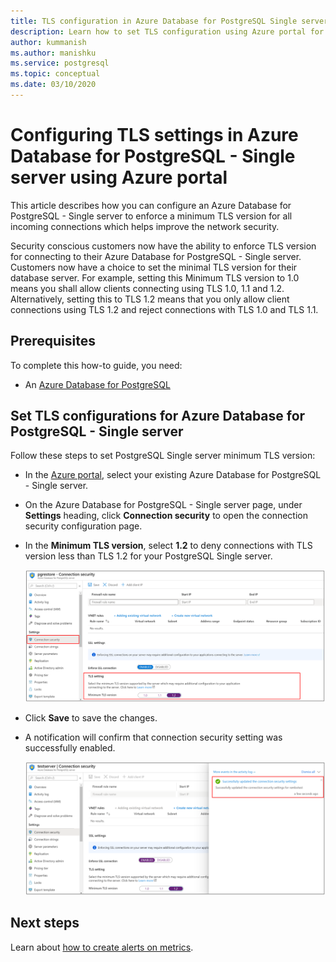 ```yaml
---
title: TLS configuration in Azure Database for PostgreSQL Single server using Azure portal
description: Learn how to set TLS configuration using Azure portal for your Azure Database for PostgreSQL Single server 
author: kummanish
ms.author: manishku
ms.service: postgresql
ms.topic: conceptual
ms.date: 03/10/2020
---
```


# Configuring TLS settings in Azure Database for PostgreSQL - Single server using Azure portal

This article describes how you can configure an Azure Database for PostgreSQL - Single server to enforce a minimum TLS version for all incoming connections which helps improve the network security.

Security conscious customers now have the ability to enforce TLS version for connecting to their Azure Database for PostgreSQL - Single server. Customers now have a choice to set the minimal TLS version for their database server. For example, setting this Minimum TLS version to 1.0 means you shall allow clients connecting using TLS 1.0, 1.1 and 1.2. Alternatively, setting this to TLS 1.2 means that you only allow client connections using TLS 1.2 and reject connections with TLS 1.0 and TLS 1.1.

## Prerequisites

To complete this how-to guide, you need:

* An [Azure Database for PostgreSQL](quickstart-create-server-database-portal.md)

## Set TLS configurations for Azure Database for PostgreSQL - Single server

Follow these steps to set PostgreSQL Single server minimum TLS version:

* In the [Azure portal](https://portal.azure.com/), select your existing Azure Database for PostgreSQL - Single server.

* On the Azure Database for PostgreSQL - Single server page, under **Settings** heading, click **Connection security** to open the connection security configuration page.

* In the **Minimum TLS version**, select **1.2** to deny connections with TLS version less than TLS 1.2 for your PostgreSQL Single server.

    ![Azure Database for PostgreSQL Single - server TLS configuration](./media/howto-tls-configurations/setting-tls-value.png)

* Click **Save** to save the changes.

* A notification will confirm that connection security setting was successfully enabled.

    ![Azure Database for PostgreSQL - Single server TLS configuration success](./media/howto-tls-configurations/setting-tls-value-success.png)

## Next steps

Learn about [how to create alerts on metrics](howto-alert-on-metric.md).

